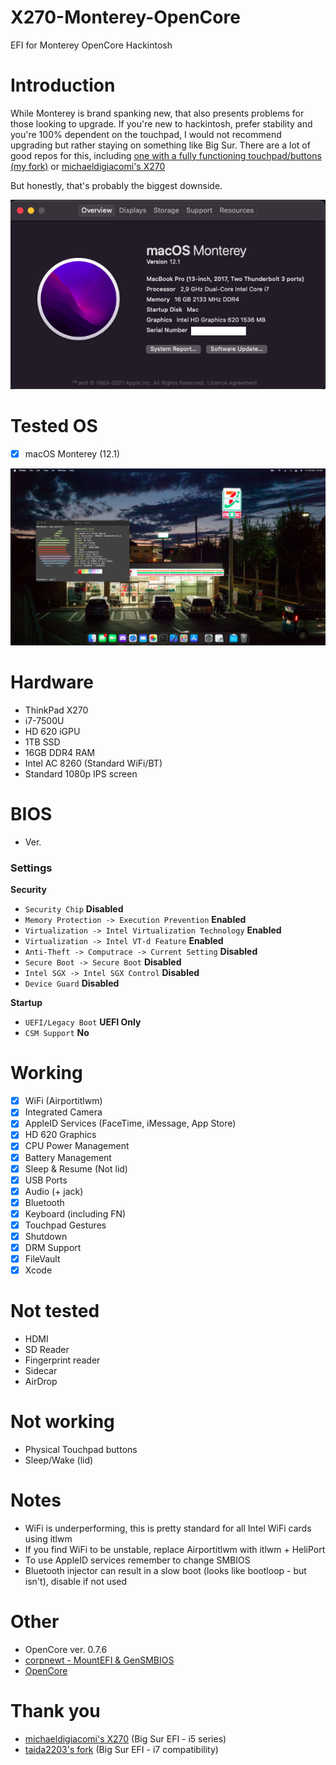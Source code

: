 # X270-Monterey-OpenCore
EFI for Monterey OpenCore Hackintosh

# Introduction
While Monterey is brand spanking new, that also presents problems for those looking to upgrade.
If you're new to hackintosh, prefer stability and you're 100% dependent on the touchpad, I would not recommend upgrading but rather staying on something like Big Sur. There are a lot of good repos for this, including [one with a fully functioning touchpad/buttons (my fork)](https://github.com/aerowa/Lenovo-X270-Hackintosh-OpenCore) or [michaeldigiacomi's X270](https://github.com/michaeldigiacomi/Lenovo-X270-Hackintosh-OpenCore)

But honestly, that's probably the biggest downside.

![About](images/about.png)

# Tested OS
- [x] macOS Monterey (12.1)

![X270](images/screen.png)

# Hardware
- ThinkPad X270
- i7-7500U
- HD 620 iGPU
- 1TB SSD
- 16GB DDR4 RAM
- Intel AC 8260 (Standard WiFi/BT)
- Standard 1080p IPS screen

# BIOS
- Ver. 
### Settings
<b>Security</b>
- `Security Chip` **Disabled**
- `Memory Protection -> Execution Prevention` **Enabled**
- `Virtualization -> Intel Virtualization Technology` **Enabled**
- `Virtualization -> Intel VT-d Feature` **Enabled**
- `Anti-Theft -> Computrace -> Current Setting` **Disabled**
- `Secure Boot -> Secure Boot` **Disabled**
- `Intel SGX -> Intel SGX Control` **Disabled**
- `Device Guard` **Disabled**

<b>Startup</b>
- `UEFI/Legacy Boot` **UEFI Only**
- `CSM Support` **No**

# Working
- [x] WiFi (Airportitlwm)
- [x] Integrated Camera
- [x] AppleID Services (FaceTime, iMessage, App Store)
- [x] HD 620 Graphics
- [x] CPU Power Management
- [x] Battery Management
- [x] Sleep & Resume (Not lid)
- [x] USB Ports
- [x] Audio (+ jack)
- [x] Bluetooth
- [x] Keyboard (including FN)
- [x] Touchpad Gestures
- [x] Shutdown
- [x] DRM Support
- [x] FileVault
- [x] Xcode

# Not tested
- HDMI
- SD Reader
- Fingerprint reader
- Sidecar
- AirDrop

# Not working
- Physical Touchpad buttons
- Sleep/Wake (lid)

# Notes
- WiFi is underperforming, this is pretty standard for all Intel WiFi cards using itlwm
- If you find WiFi to be unstable, replace Airportitlwm with itlwm + HeliPort
- To use AppleID services remember to change SMBIOS
- Bluetooth injector can result in a slow boot (looks like bootloop - but isn't), disable if not used

# Other
- OpenCore ver. 0.7.6
- [corpnewt - MountEFI & GenSMBIOS](https://github.com/corpnewt)
- [OpenCore](https://dortania.github.io/OpenCore-Install-Guide/)

# Thank you
- [michaeldigiacomi's X270](https://github.com/michaeldigiacomi/Lenovo-X270-Hackintosh-OpenCore) (Big Sur EFI - i5 series)
- [taida2203's fork](https://github.com/taida2203/Lenovo-X270-Hackintosh-OpenCore) (Big Sur EFI - i7 compatibility)
